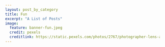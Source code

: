 ```yaml
---
layout: post_by_category
title: Fun
excerpt: "A List of Posts"
image:
  feature: banner-fun.jpeg
  credit: pexels
  creditlink: https://static.pexels.com/photos/2767/photographer-lens-analog-camera-fujifilm.jpeg
---
```

